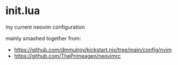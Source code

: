 # init.lua

my current neovim configuration

mainly smashed together from:

- https://github.com/dmmulroy/kickstart.nix/tree/main/config/nvim
- https://github.com/ThePrimeagen/neovimrc
